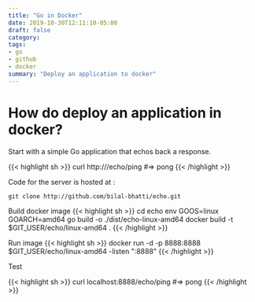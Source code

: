 ```yaml
---
title: "Go in Docker"
date: 2019-10-30T12:11:10-05:00
draft: false
category: 
tags:
- go
- github
- docker
summary: "Deploy an application to docker"
---
```

# How do deploy an application in docker?

Start with a simple Go application that echos back a response.

{{< highlight sh >}}
curl http://<host>/echo/ping
#=> pong
{{< /highlight >}}

Code for the server is hosted at :
```
git clone http://github.com/bilal-bhatti/echo.git
```

Build docker image
{{< highlight sh >}}
cd echo
env GOOS=linux GOARCH=amd64 go build -o ./dist/echo-linux-amd64
docker build -t $GIT_USER/echo/linux-amd64 .
{{< /highlight >}}

Run image
{{< highlight sh >}}
docker run -d -p 8888:8888 $GIT_USER/echo/linux-amd64 -listen ":8888"
{{< /highlight >}}

Test

{{< highlight sh >}}
curl localhost:8888/echo/ping
#=> pong
{{< /highlight >}}
